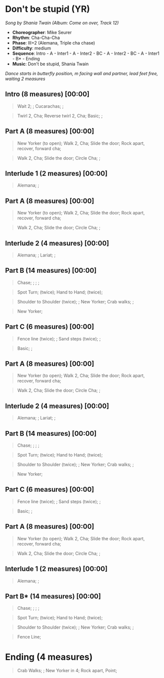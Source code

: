 # Don't be stupid (YR)
*Song by Shania Twain (Album: Come on over, Track 12)*

* **Choreographer**: Mike Seurer
* **Rhythm**: Cha-Cha-Cha
* **Phase**: III+2 (Alemana, Triple cha chase)
* **Difficulty**: medium
* **Sequence**: Intro - A - Inter1 - A - Inter2 - BC - A - Inter2 - BC - A - Inter1 - B* - Ending
* **Music**: Don't be stupid, Shania Twain

*Dance starts in butterfly position, m facing wall and partner, lead feet free, waiting 2 measures*

## Intro (8 measures) [00:00]

> Wait 2; ; Cucarachas; ;

> Twirl 2, Cha; Reverse twirl 2, Cha; Basic; ;


## Part A (8 measures) [00:00]

> New Yorker (to open); Walk 2, Cha; Slide the door; Rock apart, recover, forward cha;

> Walk 2, Cha; Slide the door; Circle Cha; ;

## Interlude 1 (2 measures) [00:00]

> Alemana; ;

## Part A (8 measures) [00:00]

> New Yorker (to open); Walk 2, Cha; Slide the door; Rock apart, recover, forward cha;

> Walk 2, Cha; Slide the door; Circle Cha; ;

## Interlude 2 (4 measures) [00:00]

> Alemana; ; Lariat; ;

## Part B (14 measures) [00:00]

> Chase; ; ; ;

> Spot Turn; (twice); Hand to Hand; (twice);

> Shoulder to Shoulder (twice); ; New Yorker; Crab walks; ;

> New Yorker;

## Part C (6 measures) [00:00]

> Fence line (twice); ; Sand steps (twice); ;

> Basic; ;

## Part A (8 measures) [00:00]

> New Yorker (to open); Walk 2, Cha; Slide the door; Rock apart, recover, forward cha;

> Walk 2, Cha; Slide the door; Circle Cha; ;

## Interlude 2 (4 measures) [00:00]

> Alemana; ; Lariat; ;

## Part B (14 measures) [00:00]

> Chase; ; ; ;

> Spot Turn; (twice); Hand to Hand; (twice);

> Shoulder to Shoulder (twice); ; New Yorker; Crab walks; ;

> New Yorker;

## Part C (6 measures) [00:00]

> Fence line (twice); ; Sand steps (twice); ;

> Basic; ;

## Part A (8 measures) [00:00]

> New Yorker (to open); Walk 2, Cha; Slide the door; Rock apart, recover, forward cha;

> Walk 2, Cha; Slide the door; Circle Cha; ;

## Interlude 1 (2 measures) [00:00]

> Alemana; ;

## Part B* (14 measures) [00:00]

> Chase; ; ; ;

> Spot Turn; (twice); Hand to Hand; (twice);

> Shoulder to Shoulder (twice); ; New Yorker; Crab walks; ;

> Fence Line;

# Ending (4 measures)

> Crab Walks; ; New Yorker in 4; Rock apart, Point;
